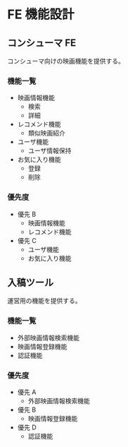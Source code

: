 # FE 機能設計

## コンシューマ FE

コンシューマ向けの映画機能を提供する。

### 機能一覧

- 映画情報機能
  - 検索
  - 詳細
- レコメンド機能
  - 類似映画紹介
- ユーザ機能
  - ユーザ情報保持
- お気に入り機能
  - 登録
  - 削除

### 優先度

- 優先 B
  - 映画情報機能
  - レコメンド機能
- 優先 C
  - ユーザ機能
  - お気に入り機能

## 入稿ツール

運営用の機能を提供する。

### 機能一覧

- 外部映画情報検索機能
- 映画情報登録機能
- 認証機能

### 優先度

- 優先 A
  - 外部映画情報検索機能
- 優先 B
  - 映画情報登録機能
- 優先 D
  - 認証機能
